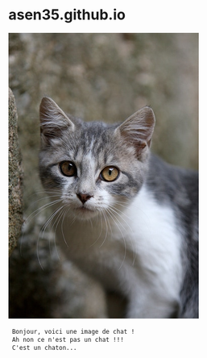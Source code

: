 # asen35.github.io

![Chat](chat.jpg "Chat")
     
     Bonjour, voici une image de chat !
     Ah non ce n'est pas un chat !!!
     C'est un chaton...
